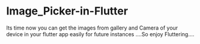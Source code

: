 # Image_Picker-in-Flutter
Its time now you can get the images from gallery and Camera of your device in your flutter app easily for future instances ....So enjoy Fluttering....
